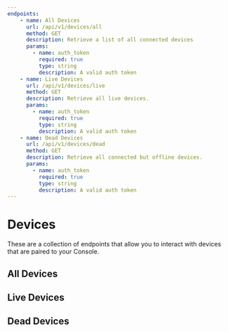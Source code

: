 ```yaml
---
endpoints:
    - name: All Devices
      url: /api/v1/devices/all
      method: GET
      description: Retrieve a list of all connected devices
      params:
        - name: auth_token
          required: true
          type: string
          description: A valid auth token
    - name: Live Devices
      url: /api/v1/devices/live
      method: GET
      description: Retrieve all live devices.
      params:
        - name: auth_token
          required: true
          type: string
          description: A valid auth token
    - name: Dead Devices
      url: /api/v1/devices/dead
      method: GET
      description: Retrieve all connected but offline devices.
      params:
        - name: auth_token
          required: true
          type: string
          description: A valid auth token
---
```


# Devices

These are a collection of endpoints that allow you to interact with devices that are paired to your Console.

<APIEndpoints :endpoints="$page.frontmatter.endpoints" :path="$page.regularPath"/>

## All Devices

<APIDetails :endpoint="$page.frontmatter.endpoints[0]"/>

## Live Devices

<APIDetails :endpoint="$page.frontmatter.endpoints[1]"/>

## Dead Devices

<APIDetails :endpoint="$page.frontmatter.endpoints[2]"/>
